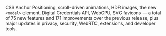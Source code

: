 CSS Anchor Positioning, scroll-driven animations, HDR images, the new `<model>` element, Digital Credentials API, WebGPU, SVG favicons — a total of 75 new features and 171 improvements over the previous release, plus major updates in privacy, security, WebRTC, extensions, and developer tools.
